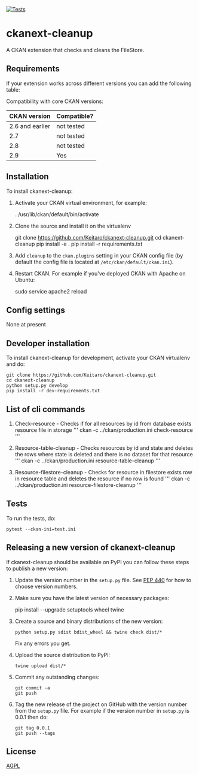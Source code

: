 [![Tests](https://github.com/Keitaro/ckanext-cleanup/workflows/Tests/badge.svg?branch=main)](https://github.com/Keitaro/ckanext-cleanup/actions)

# ckanext-cleanup

A CKAN extension that checks and cleans the FileStore.


## Requirements

If your extension works across different versions you can add the following table:

Compatibility with core CKAN versions:

| CKAN version    | Compatible?   |
| --------------- | ------------- |
| 2.6 and earlier | not tested    |
| 2.7             | not tested    |
| 2.8             | not tested    |
| 2.9             | Yes           |


## Installation

To install ckanext-cleanup:

1. Activate your CKAN virtual environment, for example:

     . /usr/lib/ckan/default/bin/activate

2. Clone the source and install it on the virtualenv

    git clone https://github.com/Keitaro/ckanext-cleanup.git
    cd ckanext-cleanup
    pip install -e .
	pip install -r requirements.txt

3. Add `cleanup` to the `ckan.plugins` setting in your CKAN
   config file (by default the config file is located at
   `/etc/ckan/default/ckan.ini`).

4. Restart CKAN. For example if you've deployed CKAN with Apache on Ubuntu:

     sudo service apache2 reload


## Config settings

None at present


## Developer installation

To install ckanext-cleanup for development, activate your CKAN virtualenv and
do:

    git clone https://github.com/Keitaro/ckanext-cleanup.git
    cd ckanext-cleanup
    python setup.py develop
    pip install -r dev-requirements.txt


## List of cli commands

1. Check-resource - Checks if for all resources by id from database exists resource file in storage
'''
    ckan -c ../ckan/production.ini check-resource
'''

2. Resource-table-cleanup - Checks resources by id and state and deletes the rows where state is deleted and there is no dataset for that resource
'''
    ckan -c ../ckan/production.ini resource-table-cleanup
'''

3. Resource-filestore-cleanup - Checks for resource in filestore exists row in resource table and deletes the resource if no row is found
'''
    ckan -c ../ckan/production.ini resource-filestore-cleanup
'''


## Tests

To run the tests, do:

    pytest --ckan-ini=test.ini


## Releasing a new version of ckanext-cleanup

If ckanext-cleanup should be available on PyPI you can follow these steps to publish a new version:

1. Update the version number in the `setup.py` file. See [PEP 440](http://legacy.python.org/dev/peps/pep-0440/#public-version-identifiers) for how to choose version numbers.

2. Make sure you have the latest version of necessary packages:

    pip install --upgrade setuptools wheel twine

3. Create a source and binary distributions of the new version:

       python setup.py sdist bdist_wheel && twine check dist/*

   Fix any errors you get.

4. Upload the source distribution to PyPI:

       twine upload dist/*

5. Commit any outstanding changes:

       git commit -a
       git push

6. Tag the new release of the project on GitHub with the version number from
   the `setup.py` file. For example if the version number in `setup.py` is
   0.0.1 then do:

       git tag 0.0.1
       git push --tags

## License

[AGPL](https://www.gnu.org/licenses/agpl-3.0.en.html)

